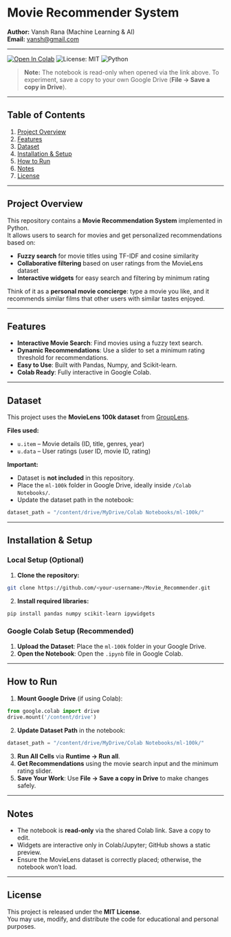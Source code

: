 # Movie Recommender System

**Author:** Vansh Rana (Machine Learning & AI)  
**Email:** vansh@gmail.com

---

[![Open In Colab](https://colab.research.google.com/assets/colab-badge.svg)]("https://colab.research.google.com/github/vanshr21/movie-recommender/blob/main/Movie_Recommendation_System.ipynb")
![License: MIT](https://img.shields.io/badge/License-MIT-yellow.svg)
![Python](https://img.shields.io/badge/Python-3.x-blue.svg)

> **Note:** The notebook is read-only when opened via the link above. To experiment, save a copy to your own Google Drive (**File → Save a copy in Drive**).

---

## Table of Contents
1. [Project Overview](#project-overview)
2. [Features](#features)
3. [Dataset](#dataset)
4. [Installation & Setup](#installation--setup)
5. [How to Run](#how-to-run)
6. [Notes](#notes)
7. [License](#license)

---

## Project Overview
This repository contains a **Movie Recommendation System** implemented in Python.  
It allows users to search for movies and get personalized recommendations based on:

- **Fuzzy search** for movie titles using TF-IDF and cosine similarity
- **Collaborative filtering** based on user ratings from the MovieLens dataset
- **Interactive widgets** for easy search and filtering by minimum rating

Think of it as a **personal movie concierge**: type a movie you like, and it recommends similar films that other users with similar tastes enjoyed.

---

## Features
- **Interactive Movie Search**: Find movies using a fuzzy text search.
- **Dynamic Recommendations**: Use a slider to set a minimum rating threshold for recommendations.
- **Easy to Use**: Built with Pandas, Numpy, and Scikit-learn.
- **Colab Ready**: Fully interactive in Google Colab.

---

## Dataset
This project uses the **MovieLens 100k dataset** from [GroupLens](https://grouplens.org/datasets/movielens/100k/).

**Files used:**
- `u.item` – Movie details (ID, title, genres, year)
- `u.data` – User ratings (user ID, movie ID, rating)

**Important:**  
- Dataset is **not included** in this repository.  
- Place the `ml-100k` folder in Google Drive, ideally inside `/Colab Notebooks/`.  
- Update the dataset path in the notebook:

```python
dataset_path = "/content/drive/MyDrive/Colab Notebooks/ml-100k/"
```

---

## Installation & Setup

### Local Setup (Optional)
1. **Clone the repository:**
```bash
git clone https://github.com/<your-username>/Movie_Recommender.git
```
2. **Install required libraries:**
```bash
pip install pandas numpy scikit-learn ipywidgets
```

### Google Colab Setup (Recommended)
1. **Upload the Dataset**: Place the `ml-100k` folder in your Google Drive.  
2. **Open the Notebook**: Open the `.ipynb` file in Google Colab.

---

## How to Run
1. **Mount Google Drive** (if using Colab):
```python
from google.colab import drive
drive.mount('/content/drive')
```
2. **Update Dataset Path** in the notebook:
```python
dataset_path = "/content/drive/MyDrive/Colab Notebooks/ml-100k/"
```
3. **Run All Cells** via **Runtime → Run all**.  
4. **Get Recommendations** using the movie search input and the minimum rating slider.  
5. **Save Your Work**: Use **File → Save a copy in Drive** to make changes safely.

---

## Notes
- The notebook is **read-only** via the shared Colab link. Save a copy to edit.  
- Widgets are interactive only in Colab/Jupyter; GitHub shows a static preview.  
- Ensure the MovieLens dataset is correctly placed; otherwise, the notebook won’t load.

---

## License
This project is released under the **MIT License**.  
You may use, modify, and distribute the code for educational and personal purposes.
